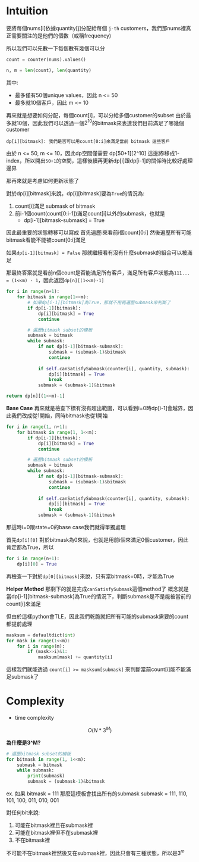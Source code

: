 # Intuition

要將每個nums[i]依據quantity[j]分配給每個 `j-th` customers，我們那nums裡真正需要關注的是他們的個數（或稱frequency)

所以我們可以先數一下每個數有幾個可以分

```py
count = counter(nums).values()
```

```py
n, m = len(count), len(quantity)
```

其中:
- 最多僅有50個unique values，因此 n <= 50
- 最多就10個客戶，因此 m <= 10

再來就是想要如何分配，每個count[i]，可以分給多個customer的subset
由於最多就10個，因此我們可以透過一個$2^10$的bitmask來表達我們目前滿足了哪幾個customer

`dp[i][bitmask]: 我們是否可以用count[0:i]來滿足當前 bitmask 這些客戶`

由於 n <= 50, m <= 10，因此dp空間僅需要 dp[50+1][2^10]
這邊將i移成1-index，所以開出`50+1`的空間，這樣後續再更新dp[i]跟dp[i-1]的關係時比較好處理邊界

那再來就是考慮如何更新狀態了

對於dp[i][bitmask]來說，dp[i][bitmask]要為`True`的情況為:
1. count[i]滿足 submask of bitmask
2. 前i-1個count(count[0:i-1])滿足count[i]以外的submask，也就是
   - dp[i-1][bitmask-submask] = True

因此最重要的狀態轉移可以寫成
首先遍歷i來看前i個count[0:i]
然後遍歷所有可能bitmask看能不能被count[0:i]滿足

如果`dp[i-1][bitmask] = False`
那就繼續看有沒有什麼submask的組合可以被滿足

那最終答案就是看前n個count是否能滿足所有客戶，滿足所有客戶狀態為`111... = (1<<m) - 1`，因此返回`dp[n][(1<<m)-1]`

```py
for i in range(n+1):
    for bitmask in range(1<<m):
        # 如果dp[i-1][bitmask]為True，那就不用再遍歷submask來判斷了
        if dp[i-1][bitmask]:
            dp[i][bitmask] = True
            continue

        # 遍歷bitmask subset的模板
        submask = bitmask
        while submask:
            if not dp[i-1][bitmask-submask]:
                submask = (submask-1)&bitmask
                continue
            
            if self.canSatisfySubmask(counter[i], quantity, submask):
                dp[i][bitmask] = True
                break
            submask = (submask-1)&bitmask

return dp[n][(1<<m)-1]
```

**Base Case**
再來就是檢查下標有沒有超出範圍，可以看到i=0時dp[i-1]會越界，因此我們改成從1開始，同時bitmask也從1開始

```py
for i in range(1, n+1):
    for bitmask in range(1, 1<<m):
        if dp[i-1][bitmask]:
            dp[i][bitmask] = True
            continue

        # 遍歷bitmask subset的模板
        submask = bitmask
        while submask:
            if not dp[i-1][bitmask-submask]:
                submask = (submask-1)&bitmask
                continue
            
            if self.canSatisfySubmask(counter[i], quantity, submask):
                dp[i][bitmask] = True
                break
            submask = (submask-1)&bitmask
```

那這時i=0跟state=0的base case我們就得單獨處理

首先`dp[i][0]`
對於bitmask為0來說，也就是用前i個來滿足0個customer，因此肯定都為True，所以

```py
for i in range(n+1):
    dp[i][0] = True
```
再檢查一下對於`dp[0][bitmask]`來說，只有當bitmask=0時，才能為True

**Helper Method**
那剩下的就是完成`canSatisfySubmask`這個method了
概念就是當dp[i-1][bitmask-submask]為True的情況下，判斷submask是不是能被當前的count[i]來滿足

但由於這樣python會TLE，因此我們乾脆就把所有可能的submask需要的count都提前處理

```py
masksum = defaultdict(int)
for mask in range(1<<m):
    for i in range(m):
        if (mask>>i)&1:
            masksum[mask] += quantity[i]
```

這樣我們就能透過 `count[i] >= masksum[submask]` 來判斷當前count[i]能不能滿足submask了

# Complexity

- time complexity

$$O(N * 3^M)$$

**為什麼是3^M?**

```py
# 遍歷bitmask subset的模板
for bitmask in range(1, 1<<m):
    submask = bitmask
    while submask:
        print(submask)
        submask = (submask-1)&bitmask
```
ex. 如果 bitmask = 111
那麼這模板會找出所有的submask
submask = 111, 110, 101, 100, 011, 010, 001

對任何bit來說:
1. 可能在bitmask裡且在submask裡
2. 可能在bitmask裡但不在submask裡
3. 不在bitmask裡

不可能不在bitmask裡然後又在submask裡，因此只會有三種狀態，所以是$3^m$
